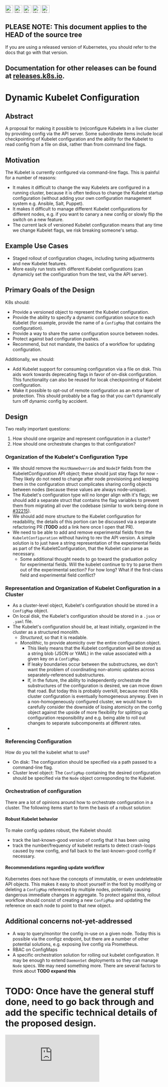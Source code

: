 <!-- BEGIN MUNGE: UNVERSIONED_WARNING -->

<!-- BEGIN STRIP_FOR_RELEASE -->

<img src="http://kubernetes.io/img/warning.png" alt="WARNING"
     width="25" height="25">
<img src="http://kubernetes.io/img/warning.png" alt="WARNING"
     width="25" height="25">
<img src="http://kubernetes.io/img/warning.png" alt="WARNING"
     width="25" height="25">
<img src="http://kubernetes.io/img/warning.png" alt="WARNING"
     width="25" height="25">
<img src="http://kubernetes.io/img/warning.png" alt="WARNING"
     width="25" height="25">

<h2>PLEASE NOTE: This document applies to the HEAD of the source tree</h2>

If you are using a released version of Kubernetes, you should
refer to the docs that go with that version.

Documentation for other releases can be found at
[releases.k8s.io](http://releases.k8s.io).
</strong>
--

<!-- END STRIP_FOR_RELEASE -->

<!-- END MUNGE: UNVERSIONED_WARNING -->

# Dynamic Kubelet Configuration

## Abstract

A proposal for making it possible to (re)configure Kubelets in a live cluster by providing config via the API server. Some subordinate items include local checkpointing of Kubelet configuration and the ability for the Kubelet to read config from a file on disk, rather than from command line flags.

## Motivation

The Kubelet is currently configured via command-line flags. This is painful for a number of reasons:
- It makes it difficult to change the way Kubelets are configured in a running cluster, because it is often tedious to change the Kubelet startup configuration (without adding your own configuration management system e.g. Ansible, Salt, Puppet).
- It makes it difficult to manage different Kubelet configurations for different nodes, e.g. if you want to canary a new config or slowly flip the switch on a new feature.
- The current lack of versioned Kubelet configuration means that any time we change Kubelet flags, we risk breaking someone's setup.

## Example Use Cases

- Staged rollout of configuration chages, including tuning adjustments and new Kubelet features.
- More easily run tests with different Kubelet configurations (can dynamicly set the configuration from the test, via the API server).

## Primary Goals of the Design

K8s should:

- Provide a versioned object to represent the Kubelet configuration.
- Provide the ability to specify a dynamic configuration source to each Kubelet (for example, provide the name of a `ConfigMap` that contains the configuration).
- Provide a way to share the same configuration source between nodes.
- Protect against bad configuration pushes.
- Recommend, but not mandate, the basics of a workflow for updating configuration.

Additionally, we should:

- Add Kubelet support for consuming configuration via a file on disk. This aids work towards deprecating flags in favor of on-disk configuration. This functionality can also be reused for locak checkpointing of Kubelet configuration.
- Make it possible to opt-out of remote configuration as an extra layer of protection. This should probably be a flag so that you can't dynamically turn off dynamic config by accident.

## Design

Two really important questions:
1. How should one organize and represent configuration in a cluster?
2. How should one orchestrate changes to that configuration?

### Organization of the Kubelet's Configuration Type

- We should remove the `HostNameOverride` and `NodeIP` fields from the KubeletConfiguration API object; these should just stay flags for now - They likely do not need to change after node provisioning and keeping them in the configuration struct complicates sharing config objects between nodes (because these values are always node-unique).
- The Kubelet's configuration type will no longer align with it's flags; we should add a separate struct that contains the flag variables to prevent them from migrating all over the codebase (similar to work being done in [#32215](https://github.com/kubernetes/kubernetes/issues/32215)).
- We should add more structure to the Kubelet configuration for readability, the details of this portion can be discussed via a separate refactoring PR (**TODO** add a link here once I open that PR).
- We need to be able to add and remove experimental fields from the `KubeletConfiguration` without having to rev the API version. A simple solution is to just have a string representation of the experimental fields as part of the KubeletConfiguration, that the Kubelet can parse as necessary. 
    + Some additional thought needs to go toward the graduation policy for experimental fields. Will the kubelet continue to try to parse them out of the experimental section? For how long? What if the first-class field and experimental field conflict?


### Representation and Organization of Kubelet Configuration in a Cluster

- As a cluster-level object, Kubelet's configuration should be stored in a `ConfigMap` object.
- On local disk, the Kubelet's configuration should be stored in a `.json` or `.yaml` file.
- The Kubelet's configuration should be, at least initially, organized in the cluster as a structured monolith. 
    + *Structured*, so that it is readable.
    + *Monolithic*, to provide atomicity over the entire configuration object.
        * This likely means that the Kubelet configuration will be stored as a string blob (JSON or YAML) in the value associated with a given key on a `ConfigMap`.
        * If leaky boundaries occur between the substructures, we don't want the problem of coordinating non-atomic updates across separately-referenced substructures.
        * If, in the future, the ability to independently orchestrate the substructures of the configuration is desired, we can move down that road. But today this is probably overkill, because most K8s cluster configuration is eventually homogeneous anyway. Even in a non-homogeneously configured cluster, we would have to carefully consider the downside of losing atomicity on the config object against the upside of more flexibility for splitting up configuration responsibility and e.g. being able to roll out changes to separate subcomponents at different rates.
- 

### Referencing Configuration

How do you tell the kubelet what to use?

- On disk: The configuration should be specified via a path passed to a command-line flag.
- Cluster level object: The `ConfigMap` containing the desired configuration should be specified via the `Node` object corresponding to the Kubelet.  


### Orchestration of configuration

There are a lot of opinions around how to orchestrate configuration in a cluster. The following items start to form the basis of a robust solution:

#### Robust Kubelet behavior

To make config updates robust, the Kubelet should:

- track the last-known-good version of config that it has been using
- track the number/frequency of kubelet restarts to detect crash-loops caused by new config, and fall back to the last-known-good config if necessary. 

#### Recommendations regarding update workflow

Kubernetes does not have the concepts of immutable, or even undeleteable API objects. This makes it easy to shoot yourself in the foot by modifying or deleting a `ConfigMap` referenced by multiple nodes, potentially causing dangerous immediate changes in aggregate. To protect against this, rollout workflow should consist of creating a new `ConfigMap` and updating the reference on each node to point to that new object.

## Additional concerns not-yet-addressed

- A way to query/monitor the config in-use on a given node. Today this is possible via the configz endpoint, but there are a number of other potential solutions, e.g. exposing live config via Prometheus.
- RBAC on ConfigMaps
- A specific orchestration solution for rolling out kubelet configuration. It may be enough to extend `DaemonSet` deployments so they can manage `Node` specs. We may need something more. There are several factors to think about **TODO expand this**



# TODO: Once have the general stuff done, need to go back through and add the specific technical details of the proposed design.


<!-- BEGIN MUNGE: GENERATED_ANALYTICS -->
[![Analytics](https://kubernetes-site.appspot.com/UA-36037335-10/GitHub/docs/proposals/dynamic-kubelet-settings.md?pixel)]()
<!-- END MUNGE: GENERATED_ANALYTICS -->
